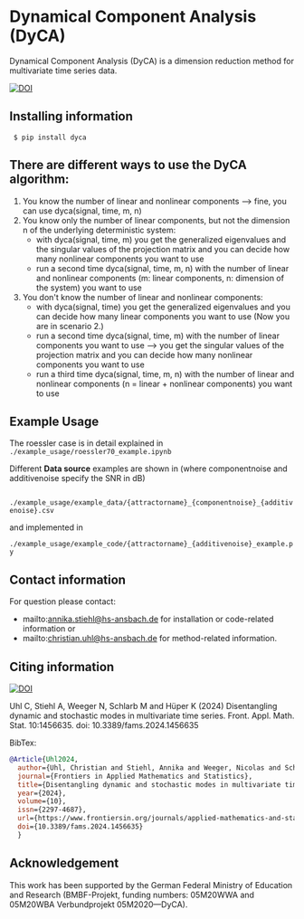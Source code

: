 
# Dynamical Component Analysis (DyCA)
Dynamical Component Analysis (DyCA) is a dimension reduction method for multivariate time series data. 

[![DOI](https://img.shields.io/badge/DOI-10.3389%2Ffams.2024.1456635-blue)](https://www.frontiersin.org/journals/applied-mathematics-and-statistics/articles/10.3389/fams.2024.1456635)

## Installing information
``` $ pip install dyca```

## There are different ways to use the DyCA algorithm:
1. You know the number of linear and nonlinear components --> fine, you can use dyca(signal, time, m, n)
2. You know only the number of linear components, but not the dimension n of the underlying deterministic system:
    - with dyca(signal, time, m) you get the generalized eigenvalues and the singular values of the projection matrix and you can decide how many nonlinear components you want to use
    - run a second time dyca(signal, time, m, n) with the number of linear and nonlinear components (m: linear components, n: dimension of the system) you want to use
3. You don't know the number of linear and nonlinear components:
    - with dyca(signal, time) you get the generalized eigenvalues and you can decide how many linear components you want to use (Now you are in scenario 2.)
    - run a second time dyca(signal, time, m) with the number of linear components you want to use --> you get the singular values of the projection matrix and you can decide how many nonlinear components you want to use
    - run a third time dyca(signal, time, m, n) with the number of linear and nonlinear components (n = linear + nonlinear components) you want to use

## Example Usage

The roessler case is in detail explained in ```./example_usage/roessler70_example.ipynb```


Different **Data source** examples are shown in (where componentnoise and additivenoise specify the SNR in dB)

``` ./example_usage/example_data/{attractorname}_{componentnoise}_{additivenoise}.csv```


and implemented in 

```./example_usage/example_code/{attractorname}_{additivenoise}_example.py```

## Contact information
For question please contact: 
- mailto:annika.stiehl@hs-ansbach.de for installation or code-related information or 
- mailto:christian.uhl@hs-ansbach.de for method-related information.


## Citing information
[![DOI](https://img.shields.io/badge/DOI-10.3389%2Ffams.2024.1456635-blue)](https://www.frontiersin.org/journals/applied-mathematics-and-statistics/articles/10.3389/fams.2024.1456635)

Uhl C, Stiehl A, Weeger N, Schlarb M and Hüper K (2024) Disentangling dynamic and stochastic modes in multivariate time series. Front. Appl. Math. Stat. 10:1456635. doi: 10.3389/fams.2024.1456635

BibTex:
```bibtex
@Article{Uhl2024,
  author={Uhl, Christian and Stiehl, Annika and Weeger, Nicolas and Schlarb, Markus and Hüper, Knut},
  journal={Frontiers in Applied Mathematics and Statistics}, 
  title={Disentangling dynamic and stochastic modes in multivariate time series}, 
  year={2024},
  volume={10},
  issn={2297-4687},
  url={https://www.frontiersin.org/journals/applied-mathematics-and-statistics/articles/10.3389/fams.2024.1456635},
  doi={10.3389/fams.2024.1456635}
  }
```


## Acknowledgement
This work has been supported by the German Federal Ministry of Education and Research (BMBF-Projekt, funding numbers: 05M20WWA and 05M20WBA Verbundprojekt 05M2020—DyCA).



